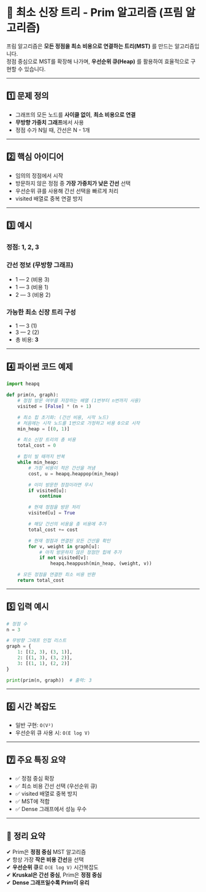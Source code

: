 # 🌲 최소 신장 트리 - Prim 알고리즘 (프림 알고리즘)

프림 알고리즘은 **모든 정점을 최소 비용으로 연결하는 트리(MST)** 를 만드는 알고리즘입니다.  
정점 중심으로 MST를 확장해 나가며, **우선순위 큐(Heap)** 를 활용하여 효율적으로 구현할 수 있습니다.

---

## 1️⃣ 문제 정의

- 그래프의 모든 노드를 **사이클 없이**, **최소 비용으로 연결**
- **무방향 가중치 그래프**에서 사용
- 정점 수가 N일 때, 간선은 N - 1개

---

## 2️⃣ 핵심 아이디어

- 임의의 정점에서 시작
- 방문하지 않은 정점 중 **가장 가중치가 낮은 간선** 선택
- 우선순위 큐를 사용해 간선 선택을 빠르게 처리
- visited 배열로 중복 연결 방지

---

## 3️⃣ 예시

### 정점: 1, 2, 3  
### 간선 정보 (무방향 그래프)

- 1 — 2 (비용 3)  
- 1 — 3 (비용 1)  
- 2 — 3 (비용 2)

### 가능한 최소 신장 트리 구성

- 1 — 3 (1)
- 3 — 2 (2)
- 총 비용: **3**

---

## 4️⃣ 파이썬 코드 예제

```python
import heapq

def prim(n, graph):
    # 정점 방문 여부를 저장하는 배열 (1번부터 n번까지 사용)
    visited = [False] * (n + 1)

    # 최소 힙 초기화: (간선 비용, 시작 노드)
    # 처음에는 시작 노드를 1번으로 가정하고 비용 0으로 시작
    min_heap = [(0, 1)]

    # 최소 신장 트리의 총 비용
    total_cost = 0

    # 힙이 빌 때까지 반복
    while min_heap:
        # 가장 비용이 적은 간선을 꺼냄
        cost, u = heapq.heappop(min_heap)

        # 이미 방문한 정점이라면 무시
        if visited[u]:
            continue

        # 현재 정점을 방문 처리
        visited[u] = True

        # 해당 간선의 비용을 총 비용에 추가
        total_cost += cost

        # 현재 정점과 연결된 모든 간선을 확인
        for v, weight in graph[u]:
            # 아직 방문하지 않은 정점만 힙에 추가
            if not visited[v]:
                heapq.heappush(min_heap, (weight, v))

    # 모든 정점을 연결한 최소 비용 반환
    return total_cost

```

---

## 5️⃣ 입력 예시

```python
# 정점 수
n = 3

# 무방향 그래프 인접 리스트
graph = {
    1: [(2, 3), (3, 1)],
    2: [(1, 3), (3, 2)],
    3: [(1, 1), (2, 2)]
}

print(prim(n, graph))  # 출력: 3
```

---

## 6️⃣ 시간 복잡도

- 일반 구현: `O(V²)`
- 우선순위 큐 사용 시: `O(E log V)`

---

## 7️⃣ 주요 특징 요약

- ✅ 정점 중심 확장
- ✅ 최소 비용 간선 선택 (우선순위 큐)
- ✅ visited 배열로 중복 방지
- ✅ MST에 적합
- ✅ Dense 그래프에서 성능 우수

---

## 🎯 정리 요약

✔ Prim은 **정점 중심** MST 알고리즘  
✔ 항상 가장 **작은 비용 간선**을 선택  
✔ **우선순위 큐**로 `O(E log V)` 시간복잡도  
✔ **Kruskal은 간선 중심**, Prim은 **정점 중심**  
✔ **Dense 그래프일수록 Prim이 유리**  
